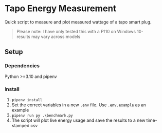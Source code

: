 # Tapo Energy Measurement

Quick script to measure and plot measured wattage of a tapo smart plug.

> Please note: I have only tested this with a P110 on Windows 10- results may vary across models

## Setup

### Dependencies

Python >=3.10 and pipenv

### Install

1. `pipenv install`
2. Set the correct variables in a new `.env` file. Use `.env.example` as an example
3. `pipenv run py .\benchmark.py`
4. The script will plot live energy usage and save the results to a new time-stamped csv

